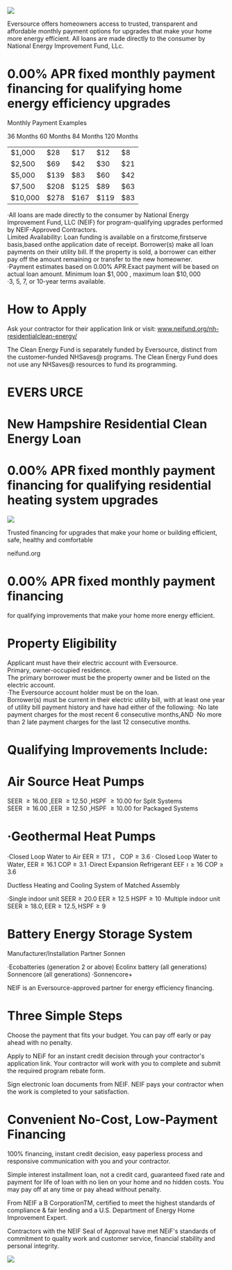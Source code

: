![](images/fecc9a845b67ed475171a07e6fac391b9c19e1be4cb6f993fa6e9328e8af6846.jpg)  

Eversource offers homeowners access to trusted, transparent and affordable monthly payment options for upgrades that make your home more energy efficient. All loans are made directly to the consumer by National Energy Improvement Fund, LLc.  

# 0.00% APR fixed monthly payment financing for qualifying home energy efficiency upgrades  

Monthly Payment Examples  

36 Months 60 Months 84 Months 120 Months   


<html><body><table><tr><td>$1,000</td><td>$28</td><td>$17</td><td>$12</td><td>$8</td></tr><tr><td>$2,500</td><td>$69</td><td>$42</td><td>$30</td><td>$21</td></tr><tr><td>$5,000</td><td>$139</td><td>$83</td><td>$60</td><td>$42</td></tr><tr><td>$7,500</td><td>$208</td><td>$125</td><td>$89</td><td>$63</td></tr><tr><td>$10,000</td><td>$278</td><td>$167</td><td>$119</td><td>$83</td></tr></table></body></html>  

·All loans are made directly to the consumer by National Energy Improvement Fund, LLC (NEIF) for program-qualifying upgrades performed by NEIF-Approved Contractors.   
Limited Availability: Loan funding is available on a firstcome,firstserve basis,based onthe application date of receipt. Borrower(s) make all loan payments on their utility bill. If the property is sold, a borrower can either pay off the amount remaining or transfer to the new homeowner.   
·Payment estimates based on $0.00\%$ APR.Exact payment will be based on actual loan amount. Minimum loan $\$1,000$ , maximum loan $\$10,000$   
·3, 5, 7, or 10-year terms available.  

# How to Apply  

Ask your contractor for their application link or visit: www.neifund.org/nh-residentialclean-energy/  

The Clean Energy Fund is separately funded by Eversource, distinct from the customer-funded NHSaves@ programs. The Clean Energy Fund does not use any NHSaves@ resources to fund its programming.  

# EVERS URCE  

# New Hampshire Residential Clean Energy Loan  

# $0.00\%$ APR fixed monthly payment financing for qualifying residential heating system upgrades  

![](images/4d6388d774656a7ba4b0fd5767674246413980be2594b12363ac48d2f465f799.jpg)  

Trusted financing for upgrades that make your home or building efficient, safe, healthy and comfortable  

neifund.org  

# $0.00\%$ APR fixed monthly payment financing  

for qualifying improvements that make your home more energy efficient.  

# Property Eligibility  

Applicant must have their electric account with Eversource.   
Primary, owner-occupied residence.   
The primary borrower must be the property owner and be listed on the electric account.   
·The Eversource account holder must be on the loan.   
Borrower(s) must be current in their electric utility bill, with at least one year of utility bill payment history and have had either of the following: ·No late payment charges for the most recent 6 consecutive months,AND ·No more than 2 late payment charges for the last 12 consecutive months.  

# Qualifying Improvements Include:  

# Air Source Heat Pumps  

SEER $\ge16.00$ ,EER $\geq12.50$ ,HSPF $\geq10.00$ for Split Systems   
SEER $\ge16.00$ ,EER $\geq12.50$ ,HSPF $\geq10.00$ for Packaged Systems  

# ·Geothermal Heat Pumps  

·Closed Loop Water to Air $\mathsf{E E R\geq17.1}$ ， ${\mathsf{C O P}}\geq3.6$ · Closed Loop Water to Water, $\mathsf{E E R\geq16.1}$ $\mathsf{C O P\ge3.1}$ ·Direct Expansion Refrigerant EEF $\wr\geq16$ ${\mathsf{C O P}}\geq3.6$  

Ductless Heating and Cooling System of Matched Assembly  

·Single indoor unit ${\mathsf{S E E R}}\geq20.0$ $\mathsf{E E R\geq12.5}$ $\mathsf{H S P F}\geq10$ ·Multiple indoor unit $\mathsf{S E E R}\geq18.0,\mathsf{E E R}\geq12.5,\mathsf{H S P F}\geq9$  

# Battery Energy Storage System  

Manufacturer/Installation Partner Sonnen  

·Ecobatteries (generation 2 or above) Ecolinx battery (all generations) Sonnencore (all generations) ·Sonnencore+  

NEIF is an Eversource-approved partner for energy efficiency financing.  

# Three Simple Steps  

Choose the payment that fits your budget. You can pay off early or pay ahead with no penalty.  

Apply to NEiF for an instant credit decision through your contractor's application link. Your contractor will work with you to complete and submit the required program rebate form.  

Sign electronic loan documents from NEIF. NEIF pays your contractor when the work is completed to your satisfaction.  

# Convenient No-Cost, Low-Payment Financing  

$100\%$ financing, instant credit decision, easy paperless process and responsive communication with you and your contractor.  

Simple interest installment loan, not a credit card, guaranteed fixed rate and payment for life of loan with no lien on your home and no hidden costs. You may pay off at any time or pay ahead without penalty.  

From NEIF a B CorporationTM, certified to meet the highest standards of compliance & fair lending and a U.S. Department of Energy Home Improvement Expert.  

Contractors with the NEIF Seal of Approval have met NEiF's standards of commitment to quality work and customer service, financial stability and personal integrity.  

![](images/64a75a21428a024ddc5e0d71f6a775ac05bc6e907423cf339b7271ebdbb31f8f.jpg)  